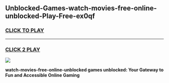 
## Unblocked-Games-watch-movies-free-online-unblocked-Play-Free-ex0qf
<h3>
<a href="https://premium76.site?title=watch-movies-free-online-unblocked&ref=18A1">CLICK TO PLAY</a></h3>
<hr>

<h3>
<a href="https://premium76.site?title=watch-movies-free-online-unblocked&ref=18A1">CLICK 2 PLAY</a>
  
</h3>

<a href="https://premium76.site?title=watch-movies-free-online-unblocked&ref=18A1"><img src="https://clearcache.store/games.png"></a>


**watch-movies-free-online-unblocked games unblocked: Your Gateway to Fun and Accessible Online Gaming**
